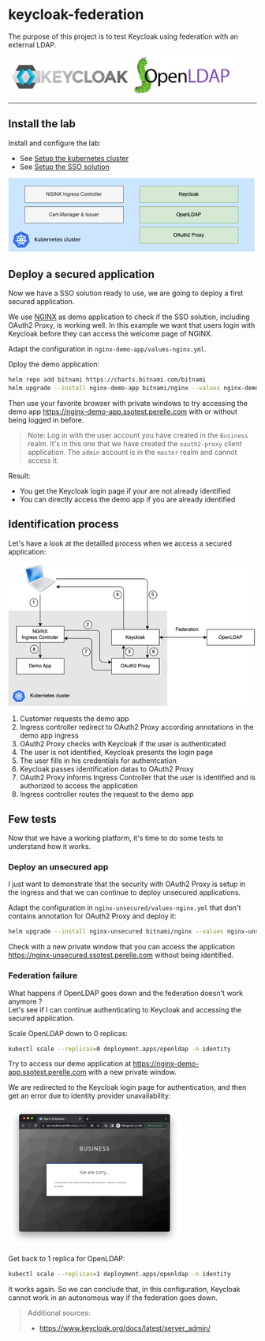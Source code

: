 # keycloak-federation

The purpose of this project is to test Keycloak using federation with an external LDAP.

<img src="docs/images/keycloak-logo.png" width="250px" /> <img src="docs/images/openldap-logo.png" width="200px" />

---

## Install the lab

Install and configure the lab:
- See [Setup the kubernetes cluster](cluster/README.md)
- See [Setup the SSO solution](lab/README.md)

<img src="docs/images/lab.png" width="500px" />

## Deploy a secured application

Now we have a SSO solution ready to use, we are going to deploy a first secured application.

We use [NGINX](https://nginx.org/en/) as demo application to check if the SSO solution, including OAuth2 Proxy, is working well. In this example we want that users login with Keycloak before they can access the welcome page of NGINX.

Adapt the configuration in `nginx-demo-app/values-nginx.yml`.

Dploy the demo application:

```bash 
helm repo add bitnami https://charts.bitnami.com/bitnami
helm upgrade --install nginx-demo-app bitnami/nginx --values nginx-demo-app/values-nginx.yml
```

Then use your favorite browser with private windows to try accessing the demo app https://nginx-demo-app.ssotest.perelle.com with or without being logged in before.

> Note: Log in with the user account you have created in the `Business` realm. It's in this one that we have created the `oauth2-proxy` client application. The `admin` account is in the `master` realm and cannot access it.

Result:
- You get the Keycloak login page if your are not already identified
- You can directly access the demo app if you are already identified 

## Identification process

Let's have a look at the detailled process when we access a secured application:

<img src="docs/images/sso-process-overview.png" width="500px" />

1. Customer requests the demo app
2. Ingress controller redirect to OAuth2 Proxy according annotations in the demo app ingress
3. OAuth2 Proxy checks with Keycloak if the user is authenticated
4. The user is not identified, Keycloak presents the login page
5. The user fills in his credentials for authentcation
6. Keycloak passes identification datas to OAuth2 Proxy
7. OAuth2 Proxy informs Ingress Controller that the user is identified and is authorized to access the application
8. Ingress controller routes the request to the demo app

## Few tests

Now that we have a working platform, it's time to do some tests to understand how it works.

### Deploy an unsecured app

I just want to demonstrate that the security with OAuth2 Proxy is setup in the ingress and that we can continue to deploy unsecured applications.

Adapt the configuration in `nginx-unsecured/values-nginx.yml` that don't contains annotation for OAuth2 Proxy and deploy it:

```bash 
helm upgrade --install nginx-unsecured bitnami/nginx --values nginx-unsecured/values-nginx.yml
```

Check with a new private window that you can access the application https://nginx-unsecured.ssotest.perelle.com without being identified.


### Federation failure

What happens if OpenLDAP goes down and the federation doesn't work anymore ?\
Let's see if I can continue authenticating to Keycloak and accessing the secured application.

Scale OpenLDAP down to 0 replicas:

```bash
kubectl scale --replicas=0 deployment.apps/openldap -n identity
```

Try to access our demo application at https://nginx-demo-app.ssotest.perelle.com with a new private window. 

We are redirected to the Keycloak login page for authentication, and then get an error due to identity provider unavailability:

<img src="docs/images/test-error-federation.png" width="350px" />

Get back to 1 replica for OpenLDAP:

```bash
kubectl scale --replicas=1 deployment.apps/openldap -n identity
```

It works again. So we can conclude that, in this configuration, Keycloak cannot work in an autonomous way if the federation goes down.

> Additional sources:
> - https://www.keycloak.org/docs/latest/server_admin/